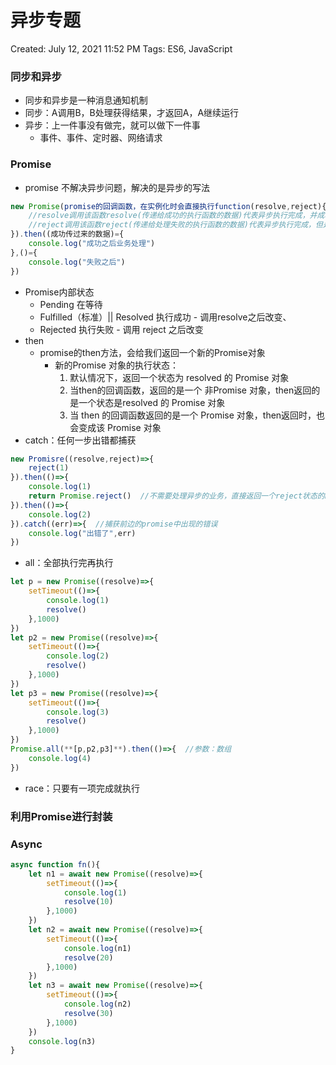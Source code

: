 # 异步专题

Created: July 12, 2021 11:52 PM
Tags: ES6, JavaScript

### 同步和异步

- 同步和异步是一种消息通知机制
- 同步：A调用B，B处理获得结果，才返回A，A继续运行
- 异步：上一件事没有做完，就可以做下一件事
    - 事件、事件、定时器、网络请求
    

### Promise

- promise 不解决异步问题，解决的是异步的写法

```jsx
new Promise(promise的回调函数，在实例化时会直接执行function(resolve,reject){
	//resolve调用该函数resolve(传递给成功的执行函数的数据)代表异步执行完成，并成功拿到结果
	//reject调用该函数reject(传递给处理失败的执行函数的数据)代表异步执行完成，但是没有成功拿到结果
}).then((成功传过来的数据)={
	console.log("成功之后业务处理")
},()={
	console.log("失败之后")
})
```

- Promise内部状态
    - Pending 在等待
    - Fulfilled（标准）|| Resolved 执行成功 - 调用resolve之后改变、
    - Rejected 执行失败 - 调用 reject 之后改变
- then
    - promise的then方法，会给我们返回一个新的Promise对象
        - 新的Promise 对象的执行状态：
            1. 默认情况下，返回一个状态为 resolved 的 Promise 对象
            2. 当then的回调函数，返回的是一个 非Promise 对象，then返回的是一个状态是resolved 的 Promise 对象
            3. 当 then 的回调函数返回的是一个 Promise 对象，then返回时，也会变成该 Promise 对象
- catch：任何一步出错都捕获

```jsx
new Promisre((resolve,reject)=>{
	reject(1)
}).then(()=>{
	console.log(1)
	return Promise.reject()  //不需要处理异步的业务，直接返回一个reject状态的Promise对象
}).then(()=>{
	console.log(2)
}).catch((err)=>{  //捕获前边的promise中出现的错误
	console.log("出错了",err)
})
```

- all：全部执行完再执行

```jsx
let p = new Promise((resolve)=>{
	setTimeout(()=>{
		console.log(1)
		resolve()
	},1000)
})
let p2 = new Promise((resolve)=>{
	setTimeout(()=>{
		console.log(2)
		resolve()
	},1000)
})
let p3 = new Promise((resolve)=>{
	setTimeout(()=>{
		console.log(3)
		resolve()
	},1000)
})
Promise.all(**[p,p2,p3]**).then(()=>{  //参数：数组
	console.log(4)
})
```

- race：只要有一项完成就执行

### 利用Promise进行封装

### Async

```jsx
async function fn(){
	let n1 = await new Promise((resolve)=>{
		setTimeout(()=>{
			console.log(1)
			resolve(10)
		},1000)
	})
	let n2 = await new Promise((resolve)=>{
		setTimeout(()=>{
			console.log(n1)
			resolve(20)
		},1000)
	})
	let n3 = await new Promise((resolve)=>{
		setTimeout(()=>{
			console.log(n2)
			resolve(30)
		},1000)
	})
	console.log(n3)
}
```
